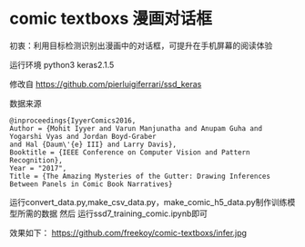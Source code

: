 # comic textboxs 漫画对话框

初衷：利用目标检测识别出漫画中的对话框，可提升在手机屏幕的阅读体验

运行环境 python3 keras2.1.5

修改自
https://github.com/pierluigiferrari/ssd_keras

数据来源
```
@inproceedings{IyyerComics2016,
Author = {Mohit Iyyer and Varun Manjunatha and Anupam Guha and Yogarshi Vyas and Jordan Boyd-Graber 
and Hal {Daum\'{e} III} and Larry Davis},
Booktitle = {IEEE Conference on Computer Vision and Pattern Recognition},
Year = "2017",
Title = {The Amazing Mysteries of the Gutter: Drawing Inferences Between Panels in Comic Book Narratives}
```

运行convert_data.py,make_csv_data.py，make_comic_h5_data.py制作训练模型所需的数据
然后
运行ssd7_training_comic.ipynb即可

效果如下：
https://github.com/freekoy/comic-textboxs/infer.jpg